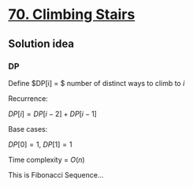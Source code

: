 # [70. Climbing Stairs]()

## Solution idea

### DP
Define $DP[i] = $ number of distinct ways to climb to $i$ 

Recurrence:

$DP[i] = DP[i-2] + DP[i-1]$

Base cases:

$DP[0] = 1$, $DP[1] = 1$

Time complexity = $O(n)$

This is Fibonacci Sequence...